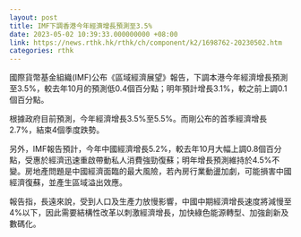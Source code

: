 ```yaml
---
layout: post
title: IMF下調香港今年經濟增長預測至3.5%
date: 2023-05-02 10:39:33.000000000 +08:00
link: https://news.rthk.hk/rthk/ch/component/k2/1698762-20230502.htm
categories: rthk
---
```


國際貨幣基金組織(IMF)公布《區域經濟展望》報告，下調本港今年經濟增長預測至3.5%，較去年10月的預測低0.4個百分點；明年預計增長3.1%，較之前上調0.1個百分點。

根據政府目前預測，今年經濟增長3.5%至5.5%。而剛公布的首季經濟增長2.7%，結束4個季度跌勢。

另外，IMF報告預計，今年中國經濟增長5.2%，較去年10月大幅上調0.8個百分點，受惠於經濟迅速重啟帶動私人消費強勁復蘇；明年增長預測維持於4.5%不變。房地產問題是中國經濟面臨的最大風險，若內房行業動盪加劇，可能損害中國經濟復蘇，並產生區域溢出效應。

報告指，長遠來說，受到人口及生產力放慢影響，中國中期經濟增長速度將減慢至4%以下，因此需要結構性改革以刺激經濟增長，加快綠色能源轉型、加強創新及數碼化。
